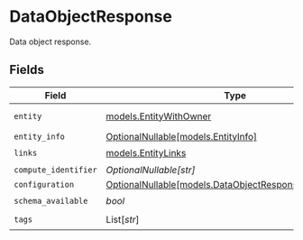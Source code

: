 # DataObjectResponse

Data object response.


## Fields

| Field                                                                                                    | Type                                                                                                     | Required                                                                                                 | Description                                                                                              |
| -------------------------------------------------------------------------------------------------------- | -------------------------------------------------------------------------------------------------------- | -------------------------------------------------------------------------------------------------------- | -------------------------------------------------------------------------------------------------------- |
| `entity`                                                                                                 | [models.EntityWithOwner](../models/entitywithowner.md)                                                   | :heavy_check_mark:                                                                                       | Entity with owner.                                                                                       |
| `entity_info`                                                                                            | [OptionalNullable[models.EntityInfo]](../models/entityinfo.md)                                           | :heavy_minus_sign:                                                                                       | N/A                                                                                                      |
| `links`                                                                                                  | [models.EntityLinks](../models/entitylinks.md)                                                           | :heavy_check_mark:                                                                                       | Entity links.                                                                                            |
| `compute_identifier`                                                                                     | *OptionalNullable[str]*                                                                                  | :heavy_minus_sign:                                                                                       | N/A                                                                                                      |
| `configuration`                                                                                          | [OptionalNullable[models.DataObjectResponseConfiguration]](../models/dataobjectresponseconfiguration.md) | :heavy_minus_sign:                                                                                       | N/A                                                                                                      |
| `schema_available`                                                                                       | *bool*                                                                                                   | :heavy_check_mark:                                                                                       | N/A                                                                                                      |
| `tags`                                                                                                   | List[*str*]                                                                                              | :heavy_check_mark:                                                                                       | N/A                                                                                                      |